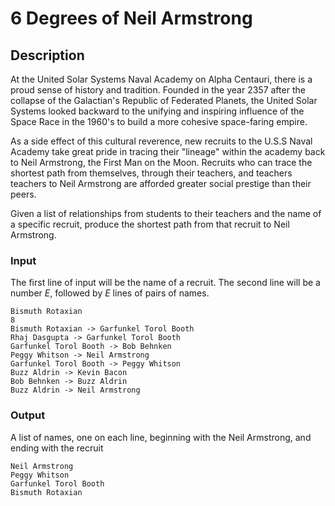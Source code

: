 # 6 Degrees of Neil Armstrong
## Description
At the United Solar Systems Naval Academy on Alpha Centauri, there is a proud sense of history and tradition. Founded in the year 2357 after the collapse of the Galactian's Republic of Federated Planets, the United Solar Systems looked backward to the unifying and inspiring influence of the Space Race in the 1960's to build a more cohesive space-faring empire.

As a side effect of this cultural reverence, new recruits to the U.S.S Naval Academy take great pride in tracing their "lineage" within the academy back to Neil Armstrong, the First Man on the Moon. Recruits who can trace the shortest path from themselves, through their teachers, and teachers teachers to Neil Armstrong are afforded greater social prestige than their peers.

Given a list of relationships from students to their teachers and the name of a specific recruit, produce the shortest path from that recruit to Neil Armstrong.

### Input
The first line of input will be the name of a recruit.
The second line will be a number _E_, followed by _E_ lines of pairs of names.
```
Bismuth Rotaxian
8
Bismuth Rotaxian -> Garfunkel Torol Booth
Rhaj Dasgupta -> Garfunkel Torol Booth
Garfunkel Torol Booth -> Bob Behnken
Peggy Whitson -> Neil Armstrong
Garfunkel Torol Booth -> Peggy Whitson
Buzz Aldrin -> Kevin Bacon
Bob Behnken -> Buzz Aldrin
Buzz Aldrin -> Neil Armstrong
```

### Output
A list of names, one on each line, beginning with the Neil Armstrong, and ending with the recruit
```
Neil Armstrong
Peggy Whitson
Garfunkel Torol Booth
Bismuth Rotaxian
```
